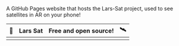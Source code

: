 A GitHub Pages website that hosts the Lars-Sat project, used to see satellites in AR on your phone!

| 📡   | Lars Sat   | Free and open source!      | 🛰️   |
|------|------------|---------------------------|------|
|      |            |                           |      |
